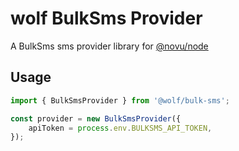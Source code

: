 # wolf BulkSms Provider

A BulkSms sms provider library for [@novu/node](https://github.com/tecklens/tk-wolf/)

## Usage

```javascript
import { BulkSmsProvider } from '@wolf/bulk-sms';

const provider = new BulkSmsProvider({
    apiToken = process.env.BULKSMS_API_TOKEN,
});
 ```

